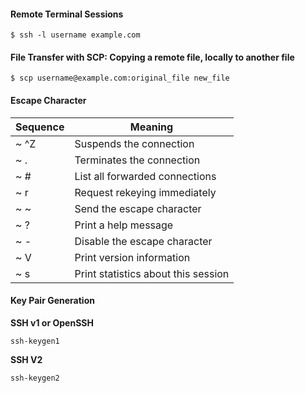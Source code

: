 #### Remote Terminal Sessions
```
$ ssh -l username example.com
```

#### File Transfer with SCP: Copying a remote file, locally to another file
```
$ scp username@example.com:original_file new_file
```

#### Escape Character 
| Sequence    | Meaning     |
| ----------- | ----------- |
| ~ ^Z        | Suspends the connection       |
| ~ .         | Terminates the connection        |
| ~ #         | List all forwarded connections |
| ~ r         | Request rekeying immediately |
| ~ ~         | Send the escape character       |
| ~ ?         | Print a help message        |
| ~ -         | Disable the escape character |
| ~ V         | Print version information |
| ~ s         | Print statistics about this session |


#### Key Pair Generation
**SSH v1 or OpenSSH**
```
ssh-keygen1
```

**SSH V2**
```
ssh-keygen2
```

####
```
```

####
```
```

####
```
```

####
```
```

####
```
```

####
```
```

####
```
```

####
```
```

####
```
```

####
```
```

####
```
```


